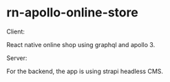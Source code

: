 # rn-apollo-online-store

Client:

React native online shop using graphql and apollo 3.

Server:

For the backend, the app is using strapi headless CMS.
